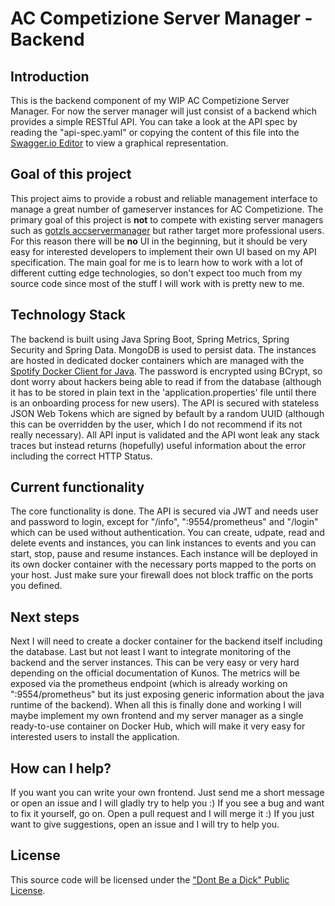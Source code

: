 # AC Competizione Server Manager - Backend

## Introduction
This is the backend component of my WIP AC Competizione Server Manager.
For now the server manager will just consist of a backend which provides a simple RESTful API.
You can take a look at the API spec by reading the "api-spec.yaml" or copying the content of this file into the [Swagger.io Editor](http://editor.swagger.io/) to view a graphical representation.

## Goal of this project
This project aims to provide a robust and reliable management interface to manage a great number of gameserver instances for AC Competizione.
The primary goal of this project is **not** to compete with existing server managers such as [gotzls accservermanager](https://github.com/gotzl/accservermanager) but rather target more professional users. For this reason there will be **no** UI in the beginning, but it should be very easy for interested developers to implement their own UI based on my API specification.
The main goal for me is to learn how to work with a lot of different cutting edge technologies, so don't expect too much from my source code since most of the stuff I will work with is pretty new to me.

## Technology Stack
The backend is built using Java Spring Boot, Spring Metrics, Spring Security and Spring Data.
MongoDB is used to persist data.
The instances are hosted in dedicated docker containers which are managed with the [Spotify Docker Client for Java](https://github.com/spotify/docker-client).
The password is encrypted using BCrypt, so dont worry about hackers being able to read if from the database (although it has to be stored in plain text in the 'application.properties' file until there is an onboarding process for new users).
The API is secured with stateless JSON Web Tokens which are signed by befault by a random UUID (although this can be overridden by the user, which I do not recommend if its not really necessary).
All API input is validated and the API wont leak any stack traces but instead returns (hopefully) useful information about the error including the correct HTTP Status.

## Current functionality
The core functionality is done. The API is secured via JWT and needs user and password to login, except for "/info", ":9554/prometheus" and "/login" which can be used without authentication.
You can create, udpate, read and delete events and instances, you can link instances to events and you can start, stop, pause and resume instances. Each instance will be deployed in its own docker container with the necessary ports mapped to the ports on your host. Just make sure your firewall does not block traffic on the ports you defined. 

## Next steps
Next I will need to create a docker container for the backend itself including the database.
Last but not least I want to integrate monitoring of the backend and the server instances. This can be very easy or very hard depending on the official documentation of Kunos. The metrics will be exposed via the prometheus endpoint (which is already working on ":9554/prometheus" but its just exposing generic information about the java runtime of the backend).
When all this is finally done and working I will maybe implement my own frontend and my server manager as a single ready-to-use container on Docker Hub, which will make it very easy for interested users to install the application.

## How can I help?
If you want you can write your own frontend. Just send me a short message or open an issue and I will gladly try to help you :)
If you see a bug and want to fix it yourself, go on. Open a pull request and I will merge it :)
If you just want to give suggestions, open an issue and I will try to help you.

## License
This source code will be licensed under the ["Dont Be a Dick" Public License](https://dbad-license.org/).
